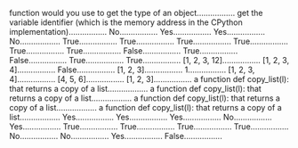function would you use to get the type of an object.................
get the variable identifier (which is the memory address in the CPython implementation).................
No.................
Yes.................
Yes.................
No..................
True.................
True.................
True.................
True.................
True.................
True.................
False.................
True.................
False.................
True.................
True.................
[1, 2, 3, 12].................
[1, 2, 3, 4].................
False.................
[1, 2, 3].................
1.................
[1, 2, 3, 4].................
[4, 5, 6].................
[1, 2, 3].................
a function def copy_list(l): that returns a copy of a list..................
a function def copy_list(l): that returns a copy of a list..................
a function def copy_list(l): that returns a copy of a list..................
a function def copy_list(l): that returns a copy of a list..................
Yes.................
Yes.................
Yes.................
No.................
Yes.................
True.................
True.................
True.................
True.................
No.................
No.................
Yes.................
False.................
